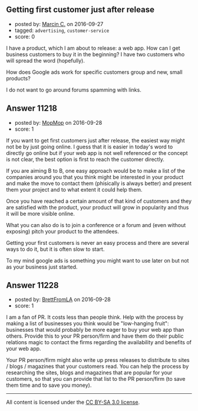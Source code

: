## Getting first customer just after release

- posted by: [Marcin C.](https://stackexchange.com/users/6107608/marcin-c) on 2016-09-27
- tagged: `advertising`, `customer-service`
- score: 0

<p>I have a product, which I am about to release: a web app. How can I get business customers to buy it in the beginning? I have two customers who will spread the word (hopefully).</p>

<p>How does Google ads work for specific customers group and new, small products?</p>

<p>I do not want to go around forums spamming with links.</p>



## Answer 11218

- posted by: [MopMop](https://stackexchange.com/users/9273067/mopmop) on 2016-09-28
- score: 1

<p>If you want to get first customers just after release, the easiest way might not be by just going online. I guess that it is easier in today's word to directly go online but if your web app is not well referenced or the concept is not clear, the best option is first to reach the customer directly.</p>

<p>If you are aiming B to B, one easy approach would be to make a list of the companies around you that you think might be interested in your product and make the move to contact them (phisically is always better) and present them your project and to what extent it could help them. </p>

<p>Once you have reached a certain amount of that kind of customers and they are satisfied with the product, your product will grow in popularity and thus it will be more visible online. </p>

<p>What you can also do is to join a conference or a forum and (even without exposing) pitch your product to the attendees.</p>

<p>Getting your first customers is never an easy process and there are several ways to do it, but it is often slow to start. </p>

<p>To my mind google ads is something you might want to use later on but not as your business just started.</p>



## Answer 11228

- posted by: [BrettFromLA](https://stackexchange.com/users/2813127/brettfromla) on 2016-09-28
- score: 1

<p>I am a fan of PR. It costs less than people think. Help with the process by making a list of businesses you think would be "low-hanging fruit": businesses that would probably be more eager to buy your web app than others. Provide this to your PR person/firm and have them do their public relations magic to contact the firms regarding the availability and benefits of your web app.</p>

<p>Your PR person/firm might also write up press releases to distribute to sites / blogs / magazines that your customers read. You can help the process by researching the sites, blogs and magazines that are popular for your customers, so that you can provide that list to the PR person/firm (to save them time and to save you money).</p>




---

All content is licensed under the [CC BY-SA 3.0 license](https://creativecommons.org/licenses/by-sa/3.0/).

